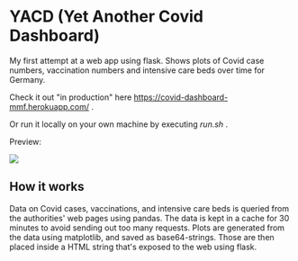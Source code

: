 # YACD (Yet Another Covid Dashboard)
My first attempt at a web app using flask. Shows plots of Covid case numbers, vaccination numbers and intensive care beds over time for Germany.

Check it out "in production" here https://covid-dashboard-mmf.herokuapp.com/ .

Or run it locally on your own machine by executing *run.sh* .

Preview:

![](https://github.com/Ma-Fi-94/YACD/blob/main/screen.png)

## How it works
Data on Covid cases, vaccinations, and intensive care beds is queried from the authorities' web pages using pandas. The data is kept in a cache for 30 minutes to avoid sending out too many requests. Plots are generated from the data using matplotlib, and saved as base64-strings. Those are then placed inside a HTML string that's exposed to the web using flask.
